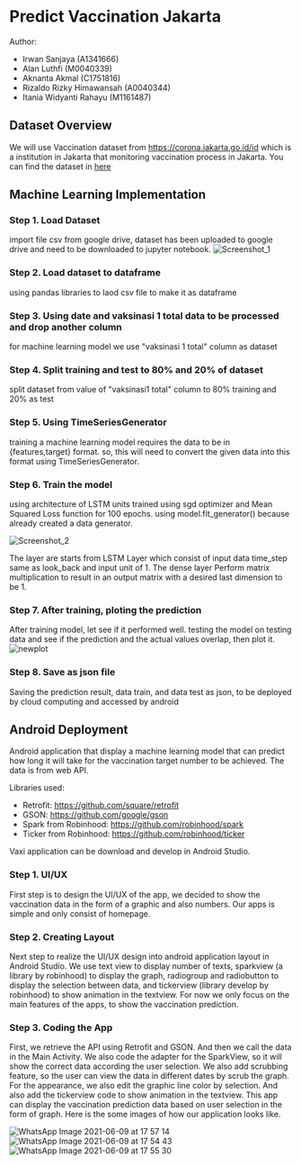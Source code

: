 # Predict Vaccination Jakarta

Author:
* Irwan Sanjaya (A1341666)
* Alan Luthfi (M0040339)
* Aknanta Akmal (C1751816)
* Rizaldo Rizky Himawansah (A0040344)
* Itania Widyanti Rahayu (M1161487)

## Dataset Overview ##

We will use Vaccination dataset from https://corona.jakarta.go.id/id which is a institution in Jakarta that monitoring vaccination process in Jakarta. You can find the dataset in [here](https://tiny.cc/Datacovidjakarta)

## Machine Learning Implementation ##
### Step 1. Load Dataset
import file csv from google drive, dataset has been uploaded to google drive and need to be downloaded to jupyter notebook.
![Screenshot_1](https://user-images.githubusercontent.com/70088542/121328276-6388d800-c93e-11eb-8a3f-a4f709e2a3f0.png)

### Step 2. Load dataset to dataframe
using pandas libraries to laod csv file to make it as dataframe

### Step 3. Using date and vaksinasi 1 total data to be processed and drop another column
for machine learning model we use "vaksinasi 1 total" column as dataset

### Step 4. Split training and test to 80% and 20% of dataset
split dataset from value of "vaksinasi1 total" column to 80% training and 20% as test

### Step 5. Using TimeSeriesGenerator
training a machine learning model requires the data to be in {features,target} format. so, this will need to convert the given data into this format using TimeSeriesGenerator.

### Step 6. Train the model
using architecture of LSTM units trained using sgd optimizer and Mean Squared Loss function for 100 epochs. using model.fit_generator() because already created a data generator.

![Screenshot_2](https://user-images.githubusercontent.com/70088542/121330538-4e14ad80-c940-11eb-965f-f040a2d2004e.png)

The layer are starts from LSTM Layer which consist of input data time_step same as look_back and input unit of 1.
The dense layer Perform matrix multiplication to result in an output matrix with a desired last dimension to be 1.

### Step 7. After training, ploting the prediction
After training model, let see if it performed well. testing the model on testing data and see if the prediction and the actual values overlap, then plot it.
![newplot](https://user-images.githubusercontent.com/70088542/121330880-97fd9380-c940-11eb-8eed-a753ac05ae65.png)

### Step 8. Save as json file
Saving the prediction result, data train, and data test as json, to be deployed by cloud computing and accessed by android

## Android Deployment
Android application that display a machine learning model that can predict how long it will take for the vaccination target number to be achieved.
The data is from web API.

Libraries used:
* Retrofit: https://github.com/square/retrofit
* GSON: https://github.com/google/gson
* Spark from Robinhood: https://github.com/robinhood/spark
* Ticker from Robinhood: https://github.com/robinhood/ticker

Vaxi application can be download and develop in Android Studio. 
### Step 1. UI/UX
First step is to design the UI/UX of the app, we decided to show the vaccination data in the form of a graphic and also numbers. Our apps is simple and only consist of homepage.
### Step 2. Creating Layout
Next step to realize the UI/UX design into android application layout in Android Studio. We use text view to display number of texts, sparkview (a library by robinhood) to display the graph, radiogroup and radiobutton to display the selection between data, and tickerview (library develop by robinhood) to show animation in the textview. For now we only focus on the main features of the apps, to show the vaccination prediction.
### Step 3. Coding the App
First, we retrieve the API using Retrofit and GSON. And then we call the data in the Main Activity. We also code the adapter for the SparkView, so it will show the correct data according the user selection. We also add scrubbing feature, so the user can view the data in different dates by scrub the graph.
For the appearance, we also edit the graphic line color by selection. And also add the tickerview code to show animation in the textview. 
This app can display the vaccination prediction data based on user selection in the form of graph.
Here is the some images of how our application looks like.

![WhatsApp Image 2021-06-09 at 17 57 14](https://user-images.githubusercontent.com/78996136/121343713-309a1080-c94d-11eb-9847-6c88b6e74c85.jpeg)
![WhatsApp Image 2021-06-09 at 17 54 43](https://user-images.githubusercontent.com/78996136/121343717-31cb3d80-c94d-11eb-83e0-73a0821f5512.jpeg)
![WhatsApp Image 2021-06-09 at 17 55 30](https://user-images.githubusercontent.com/78996136/121343719-3263d400-c94d-11eb-9fa4-606667d7c988.jpeg)